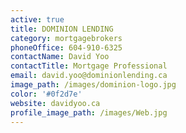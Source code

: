 ```yaml
---
active: true
title: DOMINION LENDING
category: mortgagebrokers
phoneOffice: 604-910-6325
contactName: David Yoo
contactTitle: Mortgage Professional
email: david.yoo@dominionlending.ca
image_path: /images/dominion-logo.jpg
color: '#0f2d7e'
website: davidyoo.ca
profile_image_path: /images/Web.jpg
---
```

